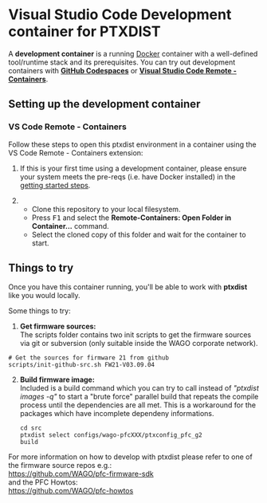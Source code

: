 # Visual Studio Code Development container for PTXDIST
A **development container** is a running [Docker](https://www.docker.com) container with a well-defined tool/runtime stack and its prerequisites. You can try out development containers with **[GitHub Codespaces](https://github.com/features/codespaces)** or **[Visual Studio Code Remote - Containers](https://aka.ms/vscode-remote/containers)**.

## Setting up the development container

### VS Code Remote - Containers
Follow these steps to open this ptxdist environment in a container using the VS Code Remote - Containers extension:

1. If this is your first time using a development container, please ensure your system meets the pre-reqs (i.e. have Docker installed) in the [getting started steps](https://aka.ms/vscode-remote/containers/getting-started).

2. - Clone this repository to your local filesystem.
   - Press <kbd>F1</kbd> and select the **Remote-Containers: Open Folder in Container...** command.
   - Select the cloned copy of this folder and wait for the container to start.

## Things to try

Once you have this container running, you'll be able to work with **ptxdist** like you would locally.

Some things to try:

1. **Get firmware sources:**  
The scripts folder contains two init scripts to get the firmware sources via git or subversion (only suitable inside the WAGO corporate network). 
```
# Get the sources for firmware 21 from github
scripts/init-github-src.sh FW21-V03.09.04
```

2. **Build firmware image:**  
Included is a build command which you can try to call instead of *"ptxdist images -q"* to start a "brute force" parallel build that repeats the compile process until the dependencies are all met. This is a workaround for the packages which have incomplete dependeny informations.
    ```
    cd src
    ptxdist select configs/wago-pfcXXX/ptxconfig_pfc_g2
    build
    ```


For more information on how to develop with ptxdist please refer to one of the firmware source repos e.g.:  
https://github.com/WAGO/pfc-firmware-sdk  
and the PFC Howtos:  
https://github.com/WAGO/pfc-howtos
